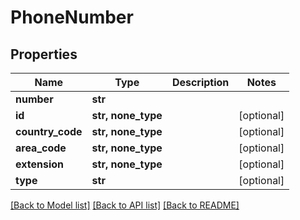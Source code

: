 # PhoneNumber


## Properties
Name | Type | Description | Notes
------------ | ------------- | ------------- | -------------
**number** | **str** |  | 
**id** | **str, none_type** |  | [optional] 
**country_code** | **str, none_type** |  | [optional] 
**area_code** | **str, none_type** |  | [optional] 
**extension** | **str, none_type** |  | [optional] 
**type** | **str** |  | [optional] 

[[Back to Model list]](../../README.md#documentation-for-models) [[Back to API list]](../../README.md#documentation-for-api-endpoints) [[Back to README]](../../README.md)


